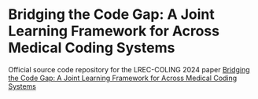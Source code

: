 # Bridging the Code Gap: A Joint Learning Framework for Across Medical Coding Systems
Official source code repository for the LREC-COLING 2024 paper [Bridging the Code Gap: A Joint Learning Framework for Across Medical Coding Systems](https://drive.google.com/file/d/1duprRS1iit1Sgee49TGsGEDDE5t_ATwR/view?usp=drive_link)
